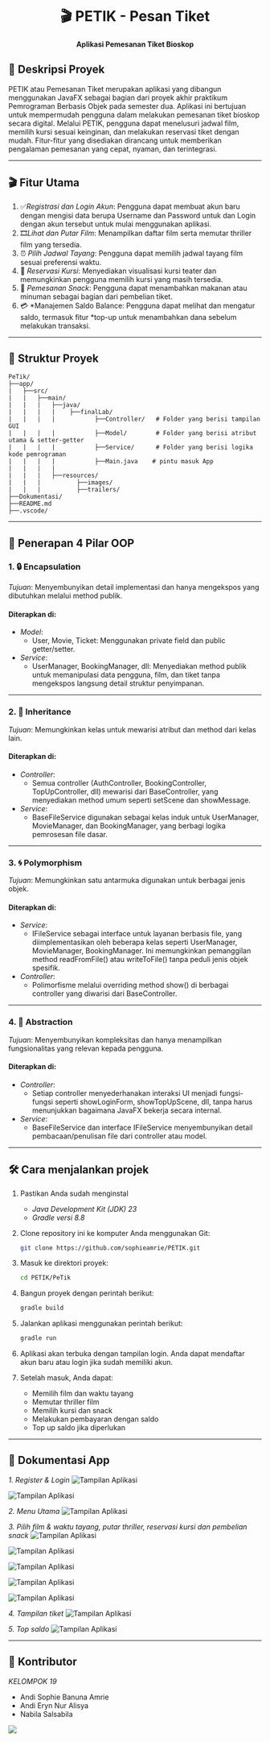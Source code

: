 <h1 align="center"> 
    🎬 PETIK - Pesan Tiket
</h1> 
    <p align="center"> 
        <b> 
        Aplikasi Pemesanan Tiket Bioskop
        </b> 
    </p>


## 📝 Deskripsi Proyek
PETIK atau Pemesanan Tiket merupakan aplikasi yang dibangun menggunakan JavaFX sebagai bagian dari proyek akhir praktikum Pemrograman Berbasis Objek pada semester dua. Aplikasi ini bertujuan untuk mempermudah pengguna dalam melakukan pemesanan tiket bioskop secara digital. Melalui PETIK, pengguna dapat menelusuri jadwal film, memilih kursi sesuai keinginan, dan melakukan reservasi tiket dengan mudah. Fitur-fitur yang disediakan dirancang untuk memberikan pengalaman pemesanan yang cepat, nyaman, dan terintegrasi.

---

## 🎬 Fitur Utama

1. ✅*Registrasi dan Login Akun*: Pengguna dapat membuat akun baru dengan mengisi data berupa Username dan Password untuk dan Login dengan akun tersebut untuk  mulai menggunakan aplikasi.
2. 🎞*Lihat dan Putar Film*: Menampilkan daftar film serta memutar thriller film yang tersedia.
3. ⏰ *Pilih Jadwal Tayang*: Pengguna dapat memilih jadwal tayang film sesuai preferensi waktu.
4. 💺 *Reservasi Kursi*: Menyediakan visualisasi kursi teater dan memungkinkan pengguna memilih kursi yang masih tersedia.
5. 🍟 *Pemesanan Snack*: Pengguna dapat menambahkan makanan atau minuman sebagai bagian dari pembelian tiket.
6. 💳 *Manajemen Saldo Balance: Pengguna dapat melihat dan mengatur saldo, termasuk fitur *top-up untuk menambahkan dana sebelum melakukan transaksi.

---

## 📂 Struktur Proyek

```plaintext
PeTik/
├──app/
|   ├──src/
|   |   ├──main/
|   |   |   ├──java/
|   |   |   |    ├──finalLab/
|   |   |   |           ├──Controller/   # Folder yang berisi tampilan GUI 
|   |   |   |           ├──Model/        # Folder yang berisi atribut utama & setter-getter
|   |   |   |           ├──Service/      # Folder yang berisi logika kode pemrograman
|   |   |   |           ├──Main.java    # pintu masuk App
|   |   |   |
|   |   |   ├──resources/
|   |   |          ├──images/
|   |   |          ├──trailers/
├──Dokumentasi/
├──README.md
├──.vscode/
```

---

## 🧩 Penerapan 4 Pilar OOP 

### 1. 🔒 Encapsulation

*Tujuan*: Menyembunyikan detail implementasi dan hanya mengekspos yang dibutuhkan melalui method publik.

#### Diterapkan di:
- *Model*:
  - User, Movie, Ticket: Menggunakan private field dan public getter/setter.
- *Service*:
  - UserManager, BookingManager, dll: Menyediakan method publik untuk memanipulasi data pengguna, film, dan tiket tanpa mengekspos langsung detail struktur penyimpanan.

---

### 2. 🧬 Inheritance 

*Tujuan*: Memungkinkan kelas untuk mewarisi atribut dan method dari kelas lain.

#### Diterapkan di:
- *Controller*:
  - Semua controller (AuthController, BookingController, TopUpController, dll) mewarisi dari BaseController, yang menyediakan method umum seperti setScene dan showMessage.
- *Service*:
  - BaseFileService digunakan sebagai kelas induk untuk UserManager, MovieManager, dan BookingManager, yang berbagi logika pemrosesan file dasar.

---

### 3. 🌀 Polymorphism 

*Tujuan*: Memungkinkan satu antarmuka digunakan untuk berbagai jenis objek.

#### Diterapkan di:
- *Service*:
  - IFileService sebagai interface untuk layanan berbasis file, yang diimplementasikan oleh beberapa kelas seperti UserManager, MovieManager, BookingManager. Ini memungkinkan pemanggilan method readFromFile() atau writeToFile() tanpa peduli jenis objek spesifik.
- *Controller*:
  - Polimorfisme melalui overriding method show() di berbagai controller yang diwarisi dari BaseController.

---

### 4. 🧊 Abstraction 

*Tujuan*: Menyembunyikan kompleksitas dan hanya menampilkan fungsionalitas yang relevan kepada pengguna.

#### Diterapkan di:
- *Controller*:
  - Setiap controller menyederhanakan interaksi UI menjadi fungsi-fungsi seperti showLoginForm, showTopUpScene, dll, tanpa harus menunjukkan bagaimana JavaFX bekerja secara internal.
- *Service*:
  - BaseFileService dan interface IFileService menyembunyikan detail pembacaan/penulisan file dari controller atau model.

---

## 🛠 Cara menjalankan projek

1. Pastikan Anda sudah menginstal 
    - *Java Development Kit (JDK) 23*
    - *Gradle versi 8.8*

2. Clone repository ini ke komputer Anda menggunakan Git:

    ```bash
    git clone https://github.com/sophieamrie/PETIK.git
    ```

3. Masuk ke direktori proyek:

    ```bash
    cd PETIK/PeTik
    ```
    
5. Bangun proyek dengan perintah berikut:

    ```bash
    gradle build
    ```

6. Jalankan aplikasi menggunakan perintah berikut:

    ```bash
    gradle run
    ```

7. Aplikasi akan terbuka dengan tampilan login. Anda dapat mendaftar akun baru atau login jika sudah memiliki akun.

8. Setelah masuk, Anda dapat:
    - Memilih film dan waktu tayang
    - Memutar thriller film
    - Memilih kursi dan snack
    - Melakukan pembayaran dengan saldo
    - Top up saldo jika diperlukan

---

## 📸 Dokumentasi App

*1. Register & Login*
![Tampilan Aplikasi](Dokumentasi/login.png)

![Tampilan Aplikasi](Dokumentasi/regist.png)

*2. Menu Utama*
![Tampilan Aplikasi](Dokumentasi/mainMenu.png)

*3. Pilih film & waktu tayang, putar thriller, reservasi kursi dan pembelian snack*
![Tampilan Aplikasi](Dokumentasi/pilihFilm.png)

![Tampilan Aplikasi](Dokumentasi/trailler.png)

![Tampilan Aplikasi](Dokumentasi/hari.png)

![Tampilan Aplikasi](Dokumentasi/jam.png)

![Tampilan Aplikasi](Dokumentasi/snack.png)

*4. Tampilan tiket*
![Tampilan Aplikasi](Dokumentasi/tiket.png)

*5. Top saldo*
![Tampilan Aplikasi](Dokumentasi/topup.png)

---

## 👥 Kontributor

*KELOMPOK 19*
- Andi Sophie Banuna Amrie
- Andi Eryn Nur Alisya
- Nabila Salsabila

<a href="https://github.com/sophieamrie/KLP7-FINAL/graphs/contributors">
  <img src="https://contrib.rocks/image?repo=sophieamrie/KLP7-FINAL" />
</a>
